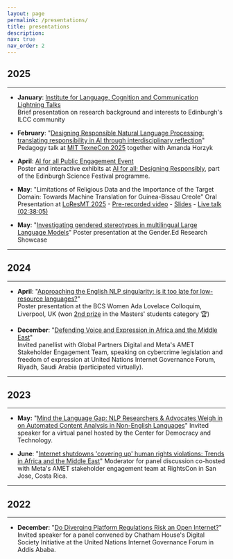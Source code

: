 ```yaml
---
layout: page
permalink: /presentations/
title: presentations
description:
nav: true
nav_order: 2
---
```


<!-- _pages/presentations.md -->

## **2025**
---
- **January**: [Institute for Language, Cognition and Communication Lightning Talks](https://jacquelinerowe.github.io/assets/img/mybackground.pdf)  
  Brief presentation on research background and interests to Edinburgh's ILCC community

- **February**: "[Designing Responsible Natural Language Processing: translating responsibility in AI through interdisciplinary reflection](https://jacquelinerowe.github.io/assets/img/texne_pres-1.pdf)"
  Pedagogy talk at [MIT TexneCon 2025](https://philevents.org/event/show/126054) together with Amanda Horzyk

- **April**: [AI for all Public Engagement Event](/science-festival-2025/)  
  Poster and interactive exhibits at [AI for all: Designing Responsibly](https://www.edinburghscience.co.uk/event/ai-for-all-designing-responsibly/), part of the Edinburgh Science Festival programme.

- **May**: "Limitations of Religious Data and the Importance of the Target Domain: Towards Machine Translation for Guinea-Bissau Creole"
  Oral Presentation at [LoResMT 2025](https://sites.google.com/view/loresmt/) - [Pre-recorded video](https://underline.io/events/484/sessions/19978/lecture/118123-limitations-of-religious-data-and-the-importance-of-the-target-domain-towards-machine-translation-for-guinea-bissau-creole?tab=Video) - [Slides](https://jacquelinerowe.github.io/assets/img/LoResMT2025.pdf) - [Live talk (02:38:05)](https://us06web.zoom.us/rec/play/6ulyCoNlkYTUhya1A0K1jmEbY0Ev4BIcg06ao38vulVmESCFYJPzD63FwWnvEdxO4zQxFVgQlatItHUG.ApZg_SxYKhE3alEN?eagerLoadZvaPages=&accessLevel=meeting&canPlayFromShare=true&from=share_recording_detail&continueMode=true&componentName=rec-play&originRequestUrl=https%3A%2F%2Fus06web.zoom.us%2Frec%2Fshare%2FP7PEgaz70uLrLK1DvG6PF6ToKFIxbpyBq_E_eKO0ycaA93s4hSqFe52Vt6LoKUHl.phEg7o7yZjaAmW_v)


- **May**: "[Investigating gendered stereotypes in multilingual Large Language Models](https://jacquelinerowe.github.io/assets/img/gender.ed_poster.jpg)"
  Poster presentation at the Gender.Ed Research Showcase

---
## **2024**
---

- **April**: "[Approaching the English NLP singularity: is it too late for low-resource languages?](https://jacquelinerowe.github.io/assets/img/BCS_colloquium_poster.pdf)"  
  Poster presentation at the BCS Women Ada Lovelace Colloquim, Liverpool, UK (won [2nd prize](https://x.com/bcs_lovelace/status/1775922009718804675?lang=en) in the Masters' students category 🏆)

- **December**: "[Defending Voice and Expression in Africa and the Middle East](https://igf2024.sched.com/event/1sYeR/ws-181-defending-voice-expression-in-africa-and-the-middle-east)"  
  Invited panellist with Global Partners Digital and Meta's AMET Stakeholder Engagement Team, speaking on cybercrime legislation and freedom of expression  at United Nations Internet Governance Forum, Riyadh, Saudi Arabia (participated virtually). 

---
## **2023**
---

- **May:** "[Mind the Language Gap: NLP Researchers & Advocates Weigh in on Automated Content Analysis in Non-English Languages](https://cdt.org/insights/mind-the-language-gap-nlp-researchers-advocates-weigh-in-on-automated-content-analysis-in-non-english-languages/)"
  Invited speaker for a virtual panel hosted by the Center for Democracy and Technology.
  
- **June**: "[Internet shutdowns 'covering up' human rights violations: Trends in Africa and the Middle East](https://x.com/GlobalPartnersD/status/1665736747173527553?s=20)"
  Moderator for panel discussion co-hosted with Meta's AMET stakeholder engagement team at RightsCon in San Jose, Costa Rica.


---
## **2022**
---
- **December**: "[Do Diverging Platform Regulations Risk an Open Internet?](https://youtu.be/CRY9_P_qkdU?feature=shared&t=1432)" 
  Invited speaker for a panel convened by Chatham House's Digital Society Initiative at the United Nations Internet Governance Forum in Addis Ababa. 


